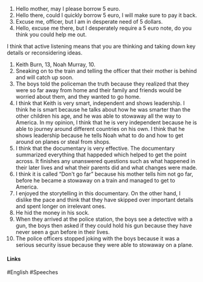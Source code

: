 
1. Hello mother, may I please borrow 5 euro.
2. Hello there, could I quickly borrow 5 euro, I will make sure to pay it back.
3. Excuse me, officer, but I am in desperate need of 5 dollars.
4. Hello, excuse me there, but I desperately require a 5 euro note, do you think you could help me out.

I think that active listening means that you are thinking and taking down key details or reconsidering ideas.

1. Keith Burn, 13, Noah Murray, 10.
2. Sneaking on to the train and telling the officer that their mother is behind and will catch up soon.
3. The boys told the policeman the truth because they realized that they were so far away from home and their family and friends would be worried about them, and they wanted to go home.
4. I think that Keith is very smart, independent and shows leadership. I think he is smart because he talks about how he was smarter than the other children his age, and he was able to stowaway all the way to America. In my opinion, I think that he is very independent because he is able to journey around different countries on his own. I think that he shows leadership because he tells Noah what to do and how to get around on planes or steal from shops.
5. I think that the documentary is very effective. The documentary summarized everything that happeded which helped to get the point across. It finishes any unanswered questions such as what happened in their later lives and what their parents did and what changes were made.
6. I think it is called “Don't go far” because his mother tells him not go far, before he became a stowaway on a train and managed to get to America.
7. I enjoyed the storytelling in this documentary. On the other hand, I dislike the pace and think that they have skipped over important details and spent longer on irrelevant ones.
8. He hid the money in his sock.
9. When they arrived at the police station, the boys see a detective with a gun, the boys then asked if they could hold his gun because they have never seen a gun before in their lives.
10. The police officers stopped joking with the boys because it was a serious security issue because they were able to stowaway on a plane.

#### Links
#English #Speeches